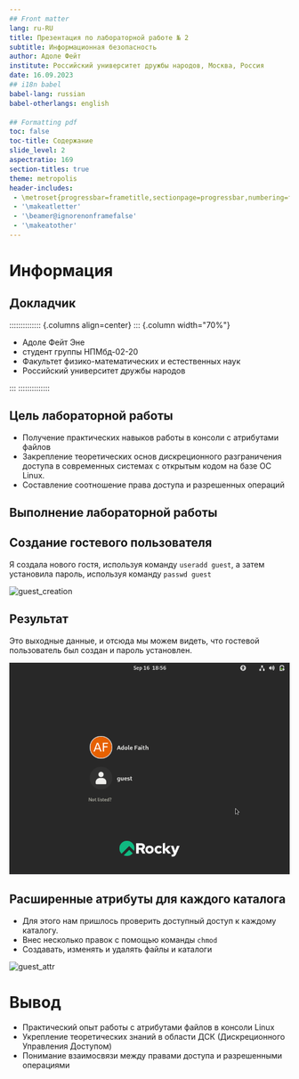```yaml
---
## Front matter
lang: ru-RU
title: Презентация по лабораторной работе № 2
subtitle: Информационная безопасность
author: Адоле Фейт 
institute: Российский университет дружбы народов, Москва, Россия
date: 16.09.2023
## i18n babel
babel-lang: russian
babel-otherlangs: english

## Formatting pdf
toc: false
toc-title: Содержание
slide_level: 2
aspectratio: 169
section-titles: true
theme: metropolis
header-includes:
 - \metroset{progressbar=frametitle,sectionpage=progressbar,numbering=fraction}
 - '\makeatletter'
 - '\beamer@ignorenonframefalse'
 - '\makeatother'
---
```


# Информация

## Докладчик

:::::::::::::: {.columns align=center}
::: {.column width="70%"}

* Адоле Фейт Эне
* студент группы НПМбд-02-20
* Факультет физико-математических и естественных наук
* Российский университет дружбы народов


:::
::::::::::::::

## Цель лабораторной работы

* Получение практических навыков работы в консоли с атрибутами файлов
* Закрепление теоретических основ дискреционного разграничения доступа в современных системах с открытым кодом на базе ОС Linux.
* Составление соотношение права доступа и разрешенных операций

## Выполнение лабораторной работы

## Создание гостевого пользователя

Я создала нового гостя, используя команду `useradd guest`, а затем установила пароль, используя команду `passwd guest`

![guest_creation](../image/lab2.1.png)

## Результат

Это выходные данные, и отсюда мы можем видеть, что гостевой пользователь был создан и пароль установлен.

![guest_ui](../image/lab2.2.png)

## Расширенные атрибуты для каждого каталога

* Для этого нам пришлось проверить доступный доступ к каждому каталогу.
* Внес несколько правок с помощью команды `chmod`
* Создавать, изменять и удалять файлы и каталоги

![guest_attr](../image/lab2.5.png)

# Вывод

* Практический опыт работы с атрибутами файлов в консоли Linux
* Укрепление теоретических знаний в области ДСК (Дискреционного Управления Доступом)
* Понимание взаимосвязи между правами доступа и разрешенными операциями
